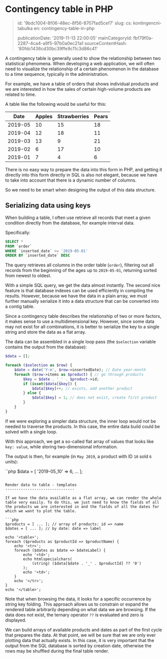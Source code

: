 Contingency table in PHP
========================

> id: '9bdc1004-8f06-48ec-8f56-8707fad5cef7'
> slug:
> 	cs: kontingencni-tabulka
> 	en: contingency-table-in-php
> 
> publicationDate: '2019-11-13 22:00:05'
> mainCategoryId: fbf79f0a-2287-4ca4-a9f5-97b0a0ec21a1
> sourceContentHash: '80fdc1436cd30bc39ffe9c11c3d86c41'

A contingency table is generally used to show the relationship between two statistical phenomena. When developing a web application, we will often need to visualize the relationship of a certain phenomenon in the database to a time sequence, typically in the administration.

For example, we have a table of orders that shows individual products and we are interested in how the sales of certain high-volume products are related to time.

A table like the following would be useful for this:

| Date | Apples | Strawberries | Pears |
|---------|--------|--------|--------|
| 2019-05 | 10 | 15 | 18 |
| 2019-04 | 12 | 18 | 11 |
| 2019-03 | 13 | 9 | 21 |
| 2019-02 | 6 | 17 | 10 |
| 2019-01 | 7 | 4 | 6 |

There is no easy way to prepare the data into this form in PHP, and getting it directly into this form directly in SQL is also not elegant, because we have to take into account that there is a dynamic number of columns.

So we need to be smart when designing the output of this data structure.

Serializing data using keys
----------------------------

When building a table, I often use retrieve all records that meet a given condition directly from the database, for example interval data.

Specifically:

```sql
SELECT *
FROM `order`
WHERE `inserted_date` <= '2019-05-01'
ORDER BY `inserted_date` DESC
```

The query retrieves all columns in the order table (`order`), filtering out all records from the beginning of the ages up to ``2019-05-01``, returning sorted from newest to oldest.

With a simple SQL query, we get the data almost instantly. The second nice feature is that database indexes can be used efficiently in compiling the results. However, because we have the data in a plain array, we must further manually serialize it into a data structure that can be converted into a contig table.

Since a contingency table describes the relationship of two or more factors, it makes sense to use a multidimensional key. However, since some data may not exist for all combinations, it is better to serialize the key to a single string and store the data as a flat array.

The data can be assembled in a single loop pass (the `$selection` variable contains the output from the database):

```php
$data = [];

foreach ($selection as $row) {
    $date = date('Y-m', $row->insertedDate); // Date year-month
    foreach ($row->items as $product) { // go through products
        $key = $date . '_' . $product->id;
        if (isset($data[$key]) {
            $data[$key]++; // exists, add another product
        } else {
            $data[$key] = 1; // does not exist, create first product
        }
    }
}
```

If we were exploring a simpler data structure, the inner loop would not be needed to traverse the products. In this case, the entire data build could be solved with a single loop.

With this approach, we get a so-called flat array of values that looks like `key: value`, while storing two-dimensional information.

The output is then, for example (in `May 2019`, a product with ID `10` sold `6` units):

``php
$data = [
    '2019-05_10' => 6,
    ...
];
```

Render data to table - templates
-------------------------------

If we have the data available as a flat array, we can render the whole table very easily. To do this, we just need to know the fields of all the products we are interested in and the fields of all the dates for which we want to plot the table.

```php
$products = [ ... ]; // array of products: id => name
$dates = [ ... ]; // by date: date => label

echo '<table>';
foreach ($products as $productId => $productName) {
    echo '<tr>';
    foreach ($dates as $date => $dateLabel) {
        echo '<td>';
        echo htmlspecialchars(
            (string) ($data[$date . '_' . $productId] ?? '0')
        );
        echo '<td>';
    }
    echo '</tr>';
}
echo '</table>';
```

Note that when browsing the data, it looks for a specific occurrence by string key folding. This approach allows us to constrain or expand the rendered table arbitrarily depending on what data we are browsing. If the data does not exist, the ternary operator `??` is evaluated and zero is displayed.

We can build arrays of available products and dates as part of the first cycle that prepares the data. At that point, we will be sure that we are only ever plotting data that actually exists. In this case, it is very important that the output from the SQL database is sorted by creation date, otherwise the rows may be shuffled during the final table render.
